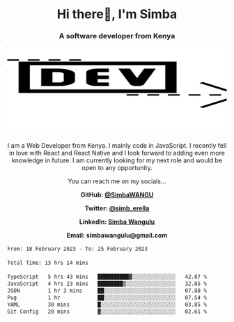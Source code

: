 
<h1 align="center"> Hi there👋, I'm Simba</h1>
<h3 align="center">A software developer from Kenya</h3>

<img src="/arrow-svgrepo-com.svg" margin="auto" width="100%" height="200px">


<p align="center">I am a Web Developer from Kenya. I mainly code in JavaScript. I recently fell in love with React and React Native and I look forward to adding even more knowledge in future. I am currently looking for my next role and would be open to any opportunity.</p>

<p align="center">You can reach me on my socials... </p>

<div align="center">

__<p>  GitHub: [@SimbaWANGU](https://github.com/SimbaWANGU)__  </p>
__<p> Twitter: [@simb_erella](https://twitter.com/simb_erella)__ </p>
__<p> LinkedIn: [Simba Wangulu](https://www.linkedin.com/in/simba-wangulu/)__ </p>
__<p> Email: simbawangulu@gmail.com__ </p>

</div>

<!--START_SECTION:waka-->

```text
From: 18 February 2023 - To: 25 February 2023

Total Time: 13 hrs 14 mins

TypeScript   5 hrs 43 mins   ██████████▓░░░░░░░░░░░░░░   42.87 %
JavaScript   4 hrs 23 mins   ████████▒░░░░░░░░░░░░░░░░   32.85 %
JSON         1 hr 3 mins     ██░░░░░░░░░░░░░░░░░░░░░░░   07.88 %
Pug          1 hr            ██░░░░░░░░░░░░░░░░░░░░░░░   07.54 %
YAML         30 mins         █░░░░░░░░░░░░░░░░░░░░░░░░   03.85 %
Git Config   20 mins         ▓░░░░░░░░░░░░░░░░░░░░░░░░   02.61 %
```

<!--END_SECTION:waka-->
